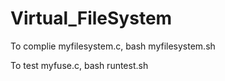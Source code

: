 # Virtual_FileSystem


To complie myfilesystem.c,      bash myfilesystem.sh

To test myfuse.c,           bash runtest.sh 

